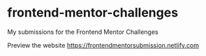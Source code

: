 # frontend-mentor-challenges
My submissions for the Frontend Mentor Challenges

Preview the website
https://frontendmentorsubmission.netlify.com
